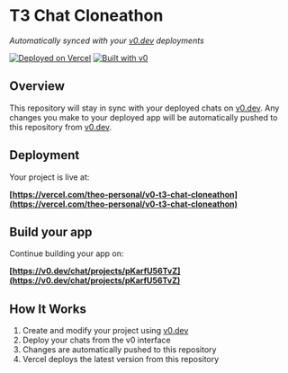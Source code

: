 # T3 Chat Cloneathon

*Automatically synced with your [v0.dev](https://v0.dev) deployments*

[![Deployed on Vercel](https://img.shields.io/badge/Deployed%20on-Vercel-black?style=for-the-badge&logo=vercel)](https://vercel.com/theo-personal/v0-t3-chat-cloneathon)
[![Built with v0](https://img.shields.io/badge/Built%20with-v0.dev-black?style=for-the-badge)](https://v0.dev/chat/projects/pKarfU56TvZ)

## Overview

This repository will stay in sync with your deployed chats on [v0.dev](https://v0.dev).
Any changes you make to your deployed app will be automatically pushed to this repository from [v0.dev](https://v0.dev).

## Deployment

Your project is live at:

**[https://vercel.com/theo-personal/v0-t3-chat-cloneathon](https://vercel.com/theo-personal/v0-t3-chat-cloneathon)**

## Build your app

Continue building your app on:

**[https://v0.dev/chat/projects/pKarfU56TvZ](https://v0.dev/chat/projects/pKarfU56TvZ)**

## How It Works

1. Create and modify your project using [v0.dev](https://v0.dev)
2. Deploy your chats from the v0 interface
3. Changes are automatically pushed to this repository
4. Vercel deploys the latest version from this repository